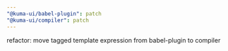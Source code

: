 ```yaml
---
"@kuma-ui/babel-plugin": patch
"@kuma-ui/compiler": patch
---
```


refactor: move tagged template expression from babel-plugin to compiler
